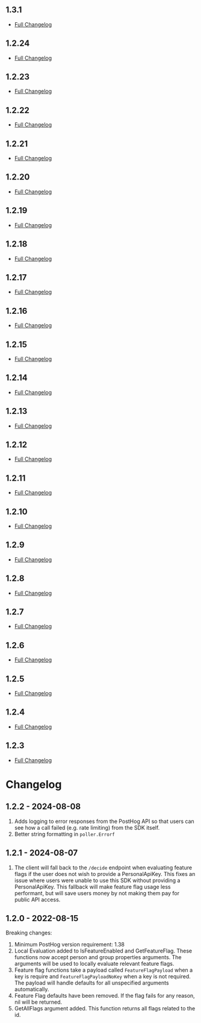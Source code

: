 ## 1.3.1

* [Full Changelog](https://github.com/PostHog/posthog-go/compare/v1.3.0...v1.3.1)

## 1.2.24

* [Full Changelog](https://github.com/PostHog/posthog-go/compare/v1.2.23...v1.2.24)

## 1.2.23

* [Full Changelog](https://github.com/PostHog/posthog-go/compare/v1.2.22...v1.2.23)

## 1.2.22

* [Full Changelog](https://github.com/PostHog/posthog-go/compare/v1.2.21...v1.2.22)

## 1.2.21

* [Full Changelog](https://github.com/PostHog/posthog-go/compare/v1.2.20...v1.2.21)

## 1.2.20

* [Full Changelog](https://github.com/PostHog/posthog-go/compare/v1.2.19...v1.2.20)

## 1.2.19

* [Full Changelog](https://github.com/PostHog/posthog-go/compare/v1.2.18...v1.2.19)

## 1.2.18

* [Full Changelog](https://github.com/PostHog/posthog-go/compare/v1.2.17...v1.2.18)

## 1.2.17

* [Full Changelog](https://github.com/PostHog/posthog-go/compare/v1.2.16...v1.2.17)

## 1.2.16

* [Full Changelog](https://github.com/PostHog/posthog-go/compare/v1.2.15...v1.2.16)

## 1.2.15

* [Full Changelog](https://github.com/PostHog/posthog-go/compare/v1.2.14...v1.2.15)

## 1.2.14

* [Full Changelog](https://github.com/PostHog/posthog-go/compare/v1.2.13...v1.2.14)

## 1.2.13

* [Full Changelog](https://github.com/PostHog/posthog-go/compare/v1.2.12...v1.2.13)

## 1.2.12

* [Full Changelog](https://github.com/PostHog/posthog-go/compare/v...v1.2.12)

## 1.2.11

* [Full Changelog](https://github.com/PostHog/posthog-go/compare/v...v1.2.11)

## 1.2.10

* [Full Changelog](https://github.com/PostHog/posthog-go/compare/v...v1.2.10)

## 1.2.9

* [Full Changelog](https://github.com/PostHog/posthog-go/compare/v...v1.2.9)

## 1.2.8

* [Full Changelog](https://github.com/PostHog/posthog-go/compare/v...v1.2.8)

## 1.2.7

* [Full Changelog](https://github.com/PostHog/posthog-go/compare/v...v1.2.7)

## 1.2.6

* [Full Changelog](https://github.com/PostHog/posthog-go/compare/v...v1.2.6)

## 1.2.5

* [Full Changelog](https://github.com/PostHog/posthog-go/compare/v...v1.2.5)

## 1.2.4

* [Full Changelog](https://github.com/PostHog/posthog-go/compare/v...v1.2.4)

## 1.2.3

* [Full Changelog](https://github.com/PostHog/posthog-go/compare/v...v1.2.3)

# Changelog

## 1.2.2 - 2024-08-08

1. Adds logging to error responses from the PostHog API so that users can see how a call failed (e.g. rate limiting) from the SDK itself.
2. Better string formatting in `poller.Errorf`

## 1.2.1 - 2024-08-07

1. The client will fall back to the `/decide` endpoint when evaluating feature flags if the user does not wish to provide a PersonalApiKey.  This fixes an issue where users were unable to use this SDK without providing a PersonalApiKey.  This fallback will make feature flag usage less performant, but will save users money by not making them pay for public API access.

## 1.2.0 - 2022-08-15

Breaking changes:

1. Minimum PostHog version requirement: 1.38
2. Local Evaluation added to IsFeatureEnabled and GetFeatureFlag. These functions now accept person and group properties arguments. The arguments will be used to locally evaluate relevant feature flags.
3. Feature flag functions take a payload called `FeatureFlagPayload` when a key is require and `FeatureFlagPayloadNoKey` when a key is not required. The payload will handle defaults for all unspecified arguments automatically.
3. Feature Flag defaults have been removed. If the flag fails for any reason, nil will be returned.
4. GetAllFlags argument added. This function returns all flags related to the id.
